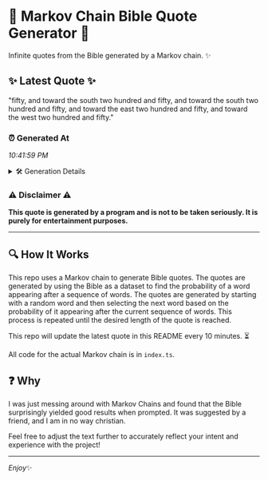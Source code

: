 # 📖 Markov Chain Bible Quote Generator 📖

Infinite quotes from the Bible generated by a Markov chain. ✨

## ✨ Latest Quote ✨
"fifty, and toward the south two hundred and fifty, and toward the south two hundred and fifty, and toward the east two hundred and fifty, and toward the west two hundred and fifty."

### ⏰ Generated At
*10:41:59 PM*

<details>
    <summary>🛠️ Generation Details</summary>
    <p>
        <strong>🌱 Seed:</strong> fifty,<br>
        <strong>🔄 Iterations:</strong> 32<br>
        <strong>📜 Context History:</strong><br>[ fifty, ]: and<br>[ fifty,, and ]: toward<br>[ fifty,, and, toward ]: the<br>[ fifty,, and, toward, the ]: south<br>[ fifty,, and, toward, the, south ]: two<br>[ fifty,, and, toward, the, south, two ]: hundred<br>[ and, toward, the, south, two, hundred ]: and<br>[ toward, the, south, two, hundred, and ]: fifty,<br>[ the, south, two, hundred, and, fifty, ]: and<br>[ south, two, hundred, and, fifty,, and ]: toward<br>[ two, hundred, and, fifty,, and, toward ]: the<br>[ hundred, and, fifty,, and, toward, the ]: south<br>[ and, fifty,, and, toward, the, south ]: two<br>[ fifty,, and, toward, the, south, two ]: hundred<br>[ and, toward, the, south, two, hundred ]: and<br>[ toward, the, south, two, hundred, and ]: fifty,<br>[ the, south, two, hundred, and, fifty, ]: and<br>[ south, two, hundred, and, fifty,, and ]: toward<br>[ two, hundred, and, fifty,, and, toward ]: the<br>[ hundred, and, fifty,, and, toward, the ]: east<br>[ and, fifty,, and, toward, the, east ]: two<br>[ fifty,, and, toward, the, east, two ]: hundred<br>[ and, toward, the, east, two, hundred ]: and<br>[ toward, the, east, two, hundred, and ]: fifty,<br>[ the, east, two, hundred, and, fifty, ]: and<br>[ east, two, hundred, and, fifty,, and ]: toward<br>[ two, hundred, and, fifty,, and, toward ]: the<br>[ hundred, and, fifty,, and, toward, the ]: west<br>[ and, fifty,, and, toward, the, west ]: two<br>[ fifty,, and, toward, the, west, two ]: hundred<br>[ and, toward, the, west, two, hundred ]: and<br>[ toward, the, west, two, hundred, and ]: fifty.<br>
    </p>
</details>

### ⚠️ Disclaimer ⚠️
**This quote is generated by a program and is not to be taken seriously. It is purely for entertainment purposes.**

---

## 🔍 How It Works

This repo uses a Markov chain to generate Bible quotes. The quotes are generated by using the Bible as a dataset to find the probability of a word appearing after a sequence of words. The quotes are generated by starting with a random word and then selecting the next word based on the probability of it appearing after the current sequence of words. This process is repeated until the desired length of the quote is reached.

This repo will update the latest quote in this README every 10 minutes. ⏳

All code for the actual Markov chain is in `index.ts`.

## ❓ Why

I was just messing around with Markov Chains and found that the Bible surprisingly yielded good results when prompted. 
It was suggested by a friend, and I am in no way christian.

Feel free to adjust the text further to accurately reflect your intent and experience with the project!

---

*Enjoy*✨
